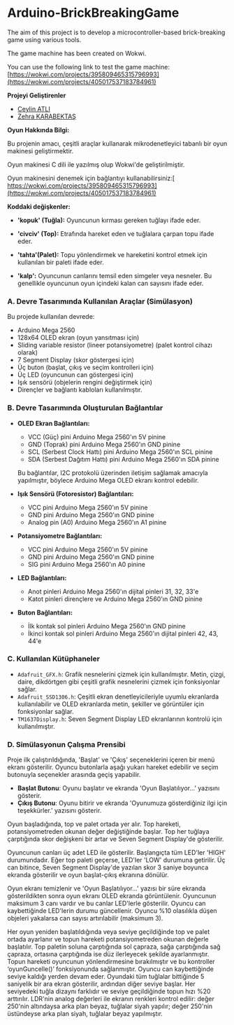 # Arduino-BrickBreakingGame

The aim of this project is to develop a microcontroller-based brick-breaking game using various tools.

The game machine has been created on Wokwi. 

You can use the following link to test the game machine: [https://wokwi.com/projects/395809465315796993](https://wokwi.com/projects/405017537183784961) 

**Projeyi Geliştirenler**

- [Ceylin ATLI](https://github.com/ceylinatli)
- [Zehra KARABEKTAŞ](https://github.com/zehrakarabektas)
  
**Oyun Hakkında Bilgi:**

Bu projenin amacı, çeşitli araçlar kullanarak mikrodenetleyici tabanlı bir oyun makinesi  geliştirmektir.

Oyun makinesi C dili ile yazılmış olup Wokwi'de geliştirilmiştir. 

Oyun makinesini denemek için bağlantıyı kullanabilirsiniz:[ https://wokwi.com/projects/395809465315796993](https://wokwi.com/projects/405017537183784961)

**Koddaki değişkenler:**

- **'kopuk' (Tuğla):** Oyuncunun kırması gereken tuğlayı ifade eder.

- **'civciv' (Top):** Etrafında hareket eden ve tuğlalara çarpan topu ifade eder.

- **'tahta'(Palet):** Topu yönlendirmek ve hareketini kontrol etmek için kullanılan bir paleti ifade eder.

- **'kalp':** Oyuncunun canlarını temsil eden simgeler veya nesneler. Bu genellikle oyuncunun oyun içindeki kalan can sayısını ifade eder.

### A. Devre Tasarımında Kullanılan Araçlar (Simülasyon)

Bu projede kullanılan devrede:
- Arduino Mega 2560
- 128x64 OLED ekran (oyun yansıtması için)
- Sliding variable resistor (lineer potansiyometre) (palet kontrol cihazı olarak)
- 7 Segment Display (skor göstergesi için)
- Üç buton (başlat, çıkış ve seçim kontrolleri için)
- Üç LED (oyuncunun can göstergesi için)
- Işık sensörü (objelerin rengini değiştirmek için)
- Dirençler ve bağlantı kabloları kullanılmıştır.

### B. Devre Tasarımında Oluşturulan Bağlantılar

- **OLED Ekran Bağlantıları:**
  - VCC (Güç) pini Arduino Mega 2560'ın 5V pinine
  - GND (Toprak) pini Arduino Mega 2560'ın GND pinine
  - SCL (Serbest Clock Hattı) pini Arduino Mega 2560'ın SCL pinine
  - SDA (Serbest Dağıtım Hattı) pini Arduino Mega 2560'ın SDA pinine

  Bu bağlantılar, I2C protokolü üzerinden iletişim sağlamak amacıyla yapılmıştır, böylece Arduino Mega OLED ekranı kontrol edebilir.

- **Işık Sensörü (Fotoresistor) Bağlantıları:**
  - VCC pini Arduino Mega 2560'ın 5V pinine
  - GND pini Arduino Mega 2560'ın GND pinine
  - Analog pin (A0) Arduino Mega 2560'ın A1 pinine

- **Potansiyometre Bağlantıları:**
  - VCC pini Arduino Mega 2560'ın 5V pinine
  - GND pini Arduino Mega 2560'ın GND pinine
  - SIG pini Arduino Mega 2560'ın A0 pinine

- **LED Bağlantıları:**
  - Anot pinleri Arduino Mega 2560'ın dijital pinleri 31, 32, 33'e
  - Katot pinleri dirençlere ve Arduino Mega 2560'ın GND pinine

- **Buton Bağlantıları:**
  - İlk kontak sol pinleri Arduino Mega 2560'ın GND pinine
  - İkinci kontak sol pinleri Arduino Mega 2560'ın dijital pinleri 42, 43, 44'e
### C. Kullanılan Kütüphaneler

- `Adafruit_GFX.h`: Grafik nesnelerini çizmek için kullanılmıştır. Metin, çizgi, daire, dikdörtgen gibi çeşitli grafik nesnelerini çizmek için fonksiyonlar sağlar.
- `Adafruit_SSD1306.h`: Çeşitli ekran denetleyicileriyle uyumlu ekranlarda kullanılabilir ve OLED ekranlarda metin, şekiller ve görüntüler için fonksiyonlar sağlar.
- `TM1637Display.h`: Seven Segment Display LED ekranlarının kontrolü için kullanılmıştır.

### D. Simülasyonun Çalışma Prensibi

Proje ilk çalıştırıldığında, 'Başlat' ve 'Çıkış' seçeneklerini içeren bir menü ekranı gösterilir. Oyuncu butonlarla aşağı yukarı hareket edebilir ve seçim butonuyla seçenekler arasında geçiş yapabilir.

- **Başlat Butonu**: Oyunu başlatır ve ekranda 'Oyun Başlatılıyor...' yazısını gösterir.
- **Çıkış Butonu**: Oyunu bitirir ve ekranda 'Oyunumuza gösterdiğiniz ilgi için teşekkürler.' yazısını gösterir.

Oyun başladığında, top ve palet ortada yer alır. Top hareketi, potansiyometreden okunan değer değiştiğinde başlar. Top her tuğlaya çarptığında skor değişkeni bir artar ve Seven Segment Display'de gösterilir.

Oyuncunun canları üç adet LED ile gösterilir. Başlangıçta tüm LED'ler 'HIGH' durumundadır. Eğer top paleti geçerse, LED'ler 'LOW' durumuna getirilir. Üç can bitince, Seven Segment Display'de yazılan skor 3 saniye boyunca ekranda gösterilir ve oyun başlat-çıkış ekranına dönülür.

Oyun ekranı temizlenir ve 'Oyun Başlatılıyor...' yazısı bir süre ekranda gösterildikten sonra oyun ekranı OLED ekranda görüntülenir. Oyuncunun maksimum 3 canı vardır ve bu canlar LED'lerle gösterilir. Oyuncu can kaybettiğinde LED'lerin durumu güncellenir. Oyuncu %10 olasılıkla düşen objeleri yakalarsa can sayısı artırılabilir (maksimum 3).

Her oyun yeniden başlatıldığında veya seviye geçildiğinde top ve palet ortada ayarlanır ve topun hareketi potansiyometreden okunan değerle başlatılır. Top paletin soluna çarptığında sol çapraza, sağa çarptığında sağ çapraza, ortasına çarptığında ise düz ilerleyecek şekilde ayarlanmıştır. Topun hareketi oyuncunun yönlendirmesine bırakılmıştır ve bu kontroller ‘oyunGuncelle()’ fonksiyonunda sağlanmıştır. Oyuncu can kaybettiğinde seviye kaldığı yerden devam eder. Oyundaki tüm tuğlalar bittiğinde 5 saniyelik bir ara ekran gösterilir, ardından diğer seviye başlar. Her seviyedeki tuğla dizaynı farklıdır ve seviye geçildiğinde topun hızı %20 arttırılır. LDR'nin analog değerleri ile ekranın renkleri kontrol edilir: değer 250'nin altındaysa arka plan beyaz, tuğlalar siyah yapılır; değer 250'nin üstündeyse arka plan siyah, tuğlalar beyaz yapılmıştır.
